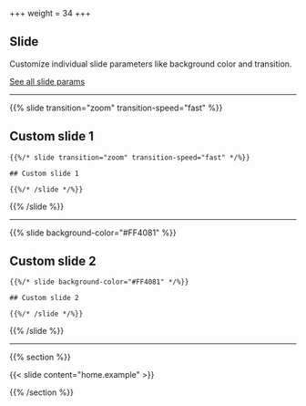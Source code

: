 +++
weight = 34
+++

## Slide

Customize individual slide parameters like background color and transition.

[See all slide params](https://github.com/hakimel/reveal.js#slide-backgrounds)

---

{{% slide transition="zoom" transition-speed="fast" %}}

## Custom slide 1

```
{{%/* slide transition="zoom" transition-speed="fast" */%}}

## Custom slide 1

{{%/* /slide */%}}
```

{{% /slide %}}

---

{{% slide background-color="#FF4081" %}}

## Custom slide 2

```
{{%/* slide background-color="#FF4081" */%}}

## Custom slide 2

{{%/* /slide */%}}
```

{{% /slide %}}

---

{{% section %}}

{{< slide content="home.example" >}}

{{% /section %}}

